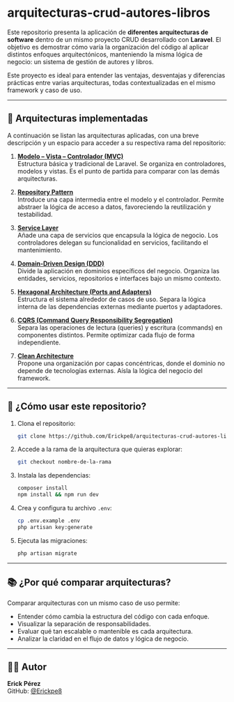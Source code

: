 
# arquitecturas-crud-autores-libros

Este repositorio presenta la aplicación de **diferentes arquitecturas de software** dentro de un mismo proyecto CRUD desarrollado con **Laravel**. El objetivo es demostrar cómo varía la organización del código al aplicar distintos enfoques arquitectónicos, manteniendo la misma lógica de negocio: un sistema de gestión de autores y libros.

Este proyecto es ideal para entender las ventajas, desventajas y diferencias prácticas entre varias arquitecturas, todas contextualizadas en el mismo framework y caso de uso.

---

## 📁 Arquitecturas implementadas

A continuación se listan las arquitecturas aplicadas, con una breve descripción y un espacio para acceder a su respectiva rama del repositorio:

1. **[Modelo – Vista – Controlador (MVC)](https://github.com/Erickpe8/arquitecturas-crud-autores-libros/tree/mvc)**  
   Estructura básica y tradicional de Laravel. Se organiza en controladores, modelos y vistas. Es el punto de partida para comparar con las demás arquitecturas.

2. **[Repository Pattern](https://github.com/Erickpe8/arquitecturas-crud-autores-libros/tree/repository-pattern)**  
   Introduce una capa intermedia entre el modelo y el controlador. Permite abstraer la lógica de acceso a datos, favoreciendo la reutilización y testabilidad.

3. **[Service Layer](https://github.com/Erickpe8/arquitecturas-crud-autores-libros/tree/service-layer)**  
   Añade una capa de servicios que encapsula la lógica de negocio. Los controladores delegan su funcionalidad en servicios, facilitando el mantenimiento.

4. **[Domain-Driven Design (DDD)](https://github.com/Erickpe8/arquitecturas-crud-autores-libros/tree/domain-driven-design)**  
   Divide la aplicación en dominios específicos del negocio. Organiza las entidades, servicios, repositorios e interfaces bajo un mismo contexto.

5. **[Hexagonal Architecture (Ports and Adapters)](https://github.com/Erickpe8/arquitecturas-crud-autores-libros/tree/hexagonal)**  
   Estructura el sistema alrededor de casos de uso. Separa la lógica interna de las dependencias externas mediante puertos y adaptadores.

6. **[CQRS (Command Query Responsibility Segregation)](https://github.com/Erickpe8/arquitecturas-crud-autores-libros/tree/CQRS-(command-query-responsibility-segregation))**  
   Separa las operaciones de lectura (queries) y escritura (commands) en componentes distintos. Permite optimizar cada flujo de forma independiente.

7. **[Clean Architecture](https://github.com/Erickpe8/arquitecturas-crud-autores-libros/tree/clean-architecture)**  
   Propone una organización por capas concéntricas, donde el dominio no depende de tecnologías externas. Aísla la lógica del negocio del framework.

---

## 🚀 ¿Cómo usar este repositorio?

1. Clona el repositorio:

   ```bash
   git clone https://github.com/Erickpe8/arquitecturas-crud-autores-libros.git
   ```

2. Accede a la rama de la arquitectura que quieras explorar:

   ```bash
   git checkout nombre-de-la-rama
   ```

3. Instala las dependencias:

   ```bash
   composer install
   npm install && npm run dev
   ```

4. Crea y configura tu archivo `.env`:

   ```bash
   cp .env.example .env
   php artisan key:generate
   ```

5. Ejecuta las migraciones:

   ```bash
   php artisan migrate
   ```

---

## 📚 ¿Por qué comparar arquitecturas?

Comparar arquitecturas con un mismo caso de uso permite:

- Entender cómo cambia la estructura del código con cada enfoque.
- Visualizar la separación de responsabilidades.
- Evaluar qué tan escalable o mantenible es cada arquitectura.
- Analizar la claridad en el flujo de datos y lógica de negocio.

---

## 🧑‍💻 Autor

**Erick Pérez**  
GitHub: [@Erickpe8](https://github.com/Erickpe8)
